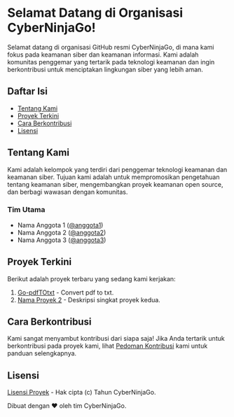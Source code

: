 # Selamat Datang di Organisasi CyberNinjaGo!

Selamat datang di organisasi GitHub resmi CyberNinjaGo, di mana kami fokus pada keamanan siber dan keamanan informasi. Kami adalah komunitas penggemar yang tertarik pada teknologi keamanan dan ingin berkontribusi untuk menciptakan lingkungan siber yang lebih aman.

## Daftar Isi

- [Tentang Kami](#tentang-kami)
- [Proyek Terkini](#proyek-terkini)
- [Cara Berkontribusi](#cara-berkontribusi)
- [Lisensi](#lisensi)

## Tentang Kami

Kami adalah kelompok yang terdiri dari penggemar teknologi keamanan dan keamanan siber. Tujuan kami adalah untuk mempromosikan pengetahuan tentang keamanan siber, mengembangkan proyek keamanan open source, dan berbagi wawasan dengan komunitas.

### Tim Utama

- Nama Anggota 1 ([@anggota1](https://github.com/anggota1))
- Nama Anggota 2 ([@anggota2](https://github.com/anggota2))
- Nama Anggota 3 ([@anggota3](https://github.com/anggota3))

## Proyek Terkini

Berikut adalah proyek terbaru yang sedang kami kerjakan:

1. [Go-pdfTOtxt](https://github.com/CyberNinjaGo/Go-pdfTOtxt/) - Convert pdf to txt.
2. [Nama Proyek 2](link-proyek2) - Deskripsi singkat proyek kedua.

## Cara Berkontribusi

Kami sangat menyambut kontribusi dari siapa saja! Jika Anda tertarik untuk berkontribusi pada proyek kami, lihat [Pedoman Kontribusi](CONTRIBUTING.md) kami untuk panduan selengkapnya.

## Lisensi

[Lisensi Proyek](LICENSE) - Hak cipta (c) Tahun CyberNinjaGo.

Dibuat dengan ❤️ oleh tim CyberNinjaGo.
